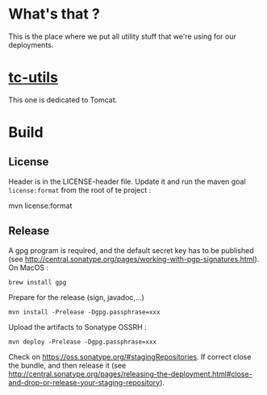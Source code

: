 # What's that ?

This is the place where we put all utility stuff that we're using for our deployments. 

# [tc-utils](../../tree/master/tc-utils)

This one is dedicated to Tomcat.  

# Build

## License

Header is in the LICENSE-header file. Update it and run the maven goal `license:format` from the root of te project :

 mvn license:format

## Release

A gpg program is required, and the default secret key has to be published (see http://central.sonatype.org/pages/working-with-pgp-signatures.html).  On MacOS :

    brew install gpg

Prepare for the release (sign, javadoc,...)

    mvn install -Prelease -Dgpg.passphrase=xxx

Upload the artifacts to Sonatype OSSRH :

    mvn deploy -Prelease -Dgpg.passphrase=xxx

Check on https://oss.sonatype.org/#stagingRepositories. If correct close the bundle, and then release it (see http://central.sonatype.org/pages/releasing-the-deployment.html#close-and-drop-or-release-your-staging-repository).
